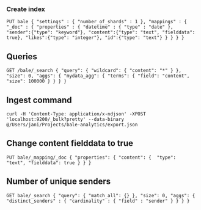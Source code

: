 ### Create index

`PUT bale
{
    "settings" : {
        "number_of_shards" : 1
    },
    "mappings" : {
        "_doc" : {
            "properties" : {
                "datetime" : { "type" : "date" },
                "sender":{"type": "keyword"},
                "content":{"type": "text", "fielddata": true},
                "likes":{"type": "integer"},
                "id":{"type": "text"}
            }
        }
    }
}`

## Queries

`GET /bale/_search
{
  "query": {
    "wildcard": {
      "content": "*"
    }
  },
  "size": 0,
  "aggs": {
    "mydata_agg": {
      "terms": {
        "field": "content",
        "size": 100000
      }
    }
  }
}`

## Ingest command

`curl -H 'Content-Type: application/x-ndjson' -XPOST 'localhost:9200/_bulk?pretty' --data-binary @/Users/jani/Projects/bale-analytics/export.json`

## Change content fielddata to true

`PUT bale/_mapping/_doc
{
  "properties": {
    "content": { 
      "type":     "text",
      "fielddata": true
    }
  }
}`

## Number of unique senders

`GET bale/_search
{
  "query": {
    "match_all": {}
  },
  "size": 0,
  "aggs": {
      "distinct_senders" : {
            "cardinality" : {
              "field" : "sender"
            }
        }
  }
}`
